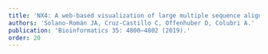 ```yaml
---
title: 'NX4: A web-based visualization of large multiple sequence alignments.'
authors: 'Solano-Román JA, Cruz-Castillo C, Offenhuber D, Colubri A.'
publication: 'Bioinformatics 35: 4800–4802 (2019).'
order: 20
---
```

